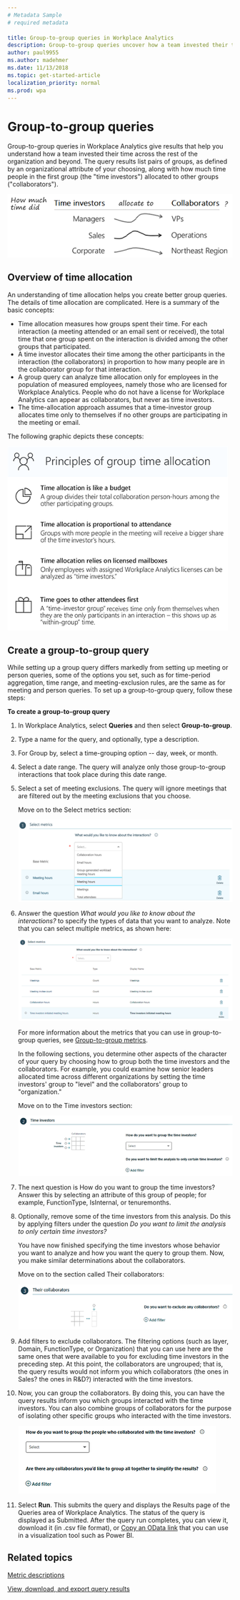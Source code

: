 ```yaml
---
# Metadata Sample
# required metadata

title: Group-to-group queries in Workplace Analytics
description: Group-to-group queries uncover how a team invested their time across the rest of the organization and beyond with Workplace Analytics.  
author: paul9955
ms.author: madehmer
ms.date: 11/13/2018
ms.topic: get-started-article
localization_priority: normal 
ms.prod: wpa
---
```


# Group-to-group queries

Group-to-group queries in Workplace Analytics give results that help you understand how a team invested their time across the rest of the organization and beyond. The query results list pairs of groups, as defined by an organizational attribute of your choosing, along with how much time people in the first group (the "time investors") allocated to other groups ("collaborators").

![Group A allocates time to Group B](../Images/WpA/tutorials/Group-query1.png)

## Overview of time allocation

An understanding of time allocation helps you create better group queries. The details of time allocation are complicated. Here is a summary of the basic concepts:

* Time allocation measures how groups spent their time. For each interaction (a meeting attended or an email sent or received), the total time that one group spent on the interaction is divided among the other groups that participated.
* A time investor allocates their time among the other participants in the interaction (the collaborators) in proportion to how many people are in the collaborator group for that interaction.
* A group query can analyze time allocation only for employees in the population of measured employees, namely those who are licensed for Workplace Analytics. People who do not have a license for Workplace Analytics can appear as collaborators, but never as time investors.
* The time-allocation approach assumes that a time-investor group allocates time only to themselves if no other groups are participating in the meeting or email.

The following graphic depicts these concepts:

 ![Principles of time allocation](../Images/WpA/Tutorials/principals-of-time-allocation.png)

<!-- Per Dheepak, this pptx is not for public consumption 
> [!Note]  
> For more information, see the time allocation tutorial, which explains the logic and works through several examples. 
-->

## Create a group-to-group query

While setting up a group query differs markedly from setting up meeting or person queries, some of the options you set, such as for time-period aggregation, time range, and meeting-exclusion rules, are the same as for meeting and person queries. To set up a group-to-group query, follow these steps:

**To create a group-to-group query**

1. In Workplace Analytics, select **Queries** and then select **Group-to-group**.
2. Type a name for the query, and optionally, type a description.
3. For Group by, select a time-grouping option -- day, week, or month.
4. Select a date range. The query will analyze only those group-to-group interactions that took place during this date range.
5. Select a set of meeting exclusions. The query will ignore meetings that are filtered out by the meeting exclusions that you choose. 

   Move on to the Select metrics section:

   ![Select metrics](../Images/WpA/tutorials/G2G-changes_03.png)

6. Answer the question _What would you like to know about the interactions?_ to specify the types of data that you want to analyze. Note that you can select multiple metrics, as shown here:  

   ![Select metrics](../Images/WpA/tutorials/g2g-01-select-metrics_2.png)

   For more information about the metrics that you can use in group-to-group queries, see [Group-to-group metrics](../use/metric-definitions.md#group-to-group-metrics). 

   In the following sections, you determine other aspects of the character of your query by choosing how to group both the time investors and the collaborators. For example, you could examine how senior leaders allocated time across different organizations by setting the time investors' group to "level" and the collaborators' group to "organization."

   Move on to the Time investors section:

   ![Group and filter time investors](../Images/WpA/tutorials/g2g-02-group-filter-time-investors.png)

8. The next question is How do you want to group the time investors? Answer this by selecting an attribute of this group of people; for example, FunctionType, IsInternal, or tenuremonths.
9. Optionally, remove some of the time investors from this analysis. Do this by applying filters under the question _Do you want to limit the analysis to only certain time investors?_

   You have now finished specifying the time investors whose behavior you want to analyze and how you want the query to group them. Now, you make similar determinations about the collaborators. 

   Move on to the section called Their collaborators:

   ![Exclude collaborators](../Images/WpA/tutorials/g2g-03-exclude-collaborators.png)
   
10. Add filters to exclude collaborators. The filtering options (such as layer, Domain, FunctionType, or Organization) that you can use here are the same ones that were available to you for excluding time investors in the preceding step. At this point, the collaborators are ungrouped; that is, the query results would not inform you which collaborators (the ones in Sales? the ones in R&D?) interacted with the time investors.
11. Now, you can group the collaborators. By doing this, you can have the query results inform you which groups interacted with the time investors. You can also combine groups of collaborators for the purpose of isolating other specific groups who interacted with the time investors.

    ![Group collaborators](../Images/WpA/tutorials/g2g-04-group-collaborators.png)

12. Select **Run**. This submits the query and displays the Results page of the Queries area of Workplace Analytics. The status of the query is displayed as Submitted. After the query run completes, you can view it, download it (in .csv file format), or [Copy an OData link](https://docs.microsoft.com/en-us/workplace-analytics/use/view-download-and-export-query-results#get-a-link-for-odata-feed-that-you-can-use-in-power-bi) that you can use in a visualization tool such as Power BI.

## Related topics

[Metric descriptions](../Use/Metric-definitions.md)

[View, download, and export query results](../Use/View-download-and-export-query-results.md)

<!-- VERIFY THIS CONTENT THEN MAKE A NEW TOPIC OUT OF IT. FOR MORE IN-DEPTH LEARNERS

# Walkthrough

## Group time investors or collaborators

Before you create a query, you need a clear concept of the question that you want the query to answer. Whose time do you want to analyze, and what do you want to know about it. The example we'll use here is that of your Sales team. Specifically, how much time did they spend over a particular six-month period with the Product marketing team. To obtain this information, write a query that uses grouping and filtering, as described in this section. 

Using the Their collaborators section of the Group-to-group query page

### What grouping means

When you use the Group collaborators option, you create groups by finding commonalities between individuals. For example, do you want a group of people who all work in offices in the same time zone? Do you want a group of managers all at the same level? Do you want all people who work in IT to form a group? These are all attributes that are uploaded in the HR data. You can use any HR data attribute for grouping, plus one other attribute: the person's email domain. 

### What grouping accomplishes

When you create a query, you typically find out how much time certain people spent with certain other people. That is, you take the time that the "time investors" spent in the meeting and you allocate that time proportionally among the distinct other groups that were represented in (attended) the interaction. 

## Step-by-step example

In this example, you want to find out how much time the people in Sales spent with marketing people in their interactions over the six-month period. These are the steps you take:

**To create the Sales - Product marketing query**

 1. Open the Queries page in Workplace Analytics.
 2. Click **Group-to-group** query.
 3. On the Queries > Group-to-group query page, type the query name.
 4. Type a description for the query.
 5. Indicate any particular meeting exclusions, or use the default set of meeting exclusions. Now go to the Select metrics section.
 6. Select an interaction type to learn more about. In this case, select Hours.
 7. Several metrics pertain to this interaction type. Choose the metric that most closely matches the information you want. Now go to the Time investors section.
 8. You want to study the people in Sales. Sales is an example of a workplace function, so select FunctionType under How do you want to group the time investors?
 9. The next question is Do you want to limit the analysis to only certain time investors? Because you want to limit your current study to people in Sales, the answer is Yes. Create a filter in which FunctionType = Sales. You have just created a group that the query will report about. Move on to the Their collaborators section.
 10. The first question in this section is Do you want to exclude any collaborators? The answer to this question depends on the scope of information that you want your query to supply. Your goal is to study the interaction between Sales and Product marketing. If these interactions are all you want to know about, you can now exclude all collaborators other than Product marketing. Do this by setting FunctionType in the left side of the filter builder, and adding all groups other than Product marketing on the right side. 
  
     Alternatively, you could exclude no groups. This would still answer your core question -- How much time did Sales spend with Marketing during these six months? But by letting the data from other groups also appear, you would see the Sales-Marketing interactions in the broader context of the overall behavior of your Sales team.

 13. Move on to the next question: How do you want to group the people who collaborated with the time investors? Because you are interested in the collaborators who are in Product marketing, and Product marketing is a workplace function, you want to group by workplace function, so select FunctionType.
 14. Finally, answer the question: Are there any collaborators you'd like to group all together to simplify the results? This question lets you optionally designate as "noise" the query results that you do not want to focus on. 

     Remember that you just selected FunctionType as the grouping mechanism for collaborators. If you do not answer this final question, the query will return discrete data about each group that interacted with your people in Sales. 

     If you do answer this question, you can have the query results treat all groups other than Product marketing as one "other" group, which it appropriately names "Other." To do this, in the filter builder, select FunctionType on the left, Equals in the center, and on the right, select all options other than Product Marketing. Now, when the query returns its results, all these other groups will appear together as one group called "Other." 

When we run this query, the query does this: It considers the time that the time investors spent in share interactions (such as meetings) and allocates it proportionally among the distinct other groups that attended the interaction. Again, note that groups are defined by the organizational (HR) attributes that selected to define them. 

## Group to simplify: more details

You can make your query results easier to interpret by using the Group to simplify option in the Their collaborators section. 
Grouping to simply doesn't change the allocation of time; it just simplifies the output of your query. In effect, it removes noise so that you can focus more easily on the data that you are seeking, on the answer to your question.

For example, the Sales team has met with individuals on six other teams. You care only about how much time they spent with one of those other teams, Product marketing. Use Group to simplify to concentrate on Product marketing. 

Although Sales also met with people in IT, Finance, R&D, Engineering, and Operations, you don't care about the time they spend with those groups. The total amount of time they spent with all those other groups combined might interest you, but the detailed breakdown does not. To clean up the query output in this regard, use the Group to simplify option under Their collaborators. The query results then treat Product Marketing as one group, and all other internal collaborators as a second group, called "other." Note that you cannot specify more than one "other" group; however, WpA automatically groups others into two groups by domain, internal others and external others. 

DELETED PER HARSHIT 25 JUNE 2018
7. Unlike with person or meeting queries, group-to-group queries require you to select a single metric of between-group collaboration:

* **Count** gives you the number of interactions that occurred between the two groups. These interactions are not subject to the time-allocation rules.

* **Hours** gives you how much time each time-investor group allocated to collaborators, regardless of who initiated the meeting or email.

* **Organizational load** is similar to hours but is limited to only the time associated with activities initiated by the time-investor group. -->